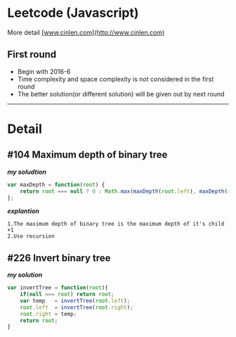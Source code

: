 # Leetcode (Javascript)
More detail [www.cinlen.com](http://www.cinlen.com)
## First round
* Begin with 2016-6
* Time complexity and space complexity is not considered in the first round
* The better solution(or different solution) will be given out by next round

***

# Detail
## #104 Maximum depth of binary tree
_**my soludtion**_
```javascript
var maxDepth = function(root) {
    return root === null ? 0 : Math.max(maxDepth(root.left), maxDepth(root.right)) + 1;
};
```
_**explantion**_
```
1.The maximum depth of binary tree is the maximum depth of it's child +1
2.Use recursion
```

## #226 Invert binary tree

_**my solution**_
```javascript
var invertTree = function(root){
    if(null === root) return root;
    var temp   = invertTree(root.left);
    root.left  = invertTree(root.right);
    root.right = temp; 
    return root;
}
```


